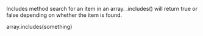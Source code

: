 Includes method search for an item in an array. .includes() will return true or false depending on whether the item is found.

array.includes(something)